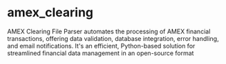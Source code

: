 # amex_clearing
 AMEX Clearing File Parser automates the processing of AMEX financial transactions, offering data validation, database integration, error handling, and email notifications. It's an efficient, Python-based solution for streamlined financial data management in an open-source format
